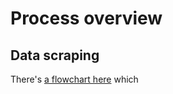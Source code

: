 # Process overview

## Data scraping

There's [a flowchart here](https://pdap.invisionapp.com/freehand/Data-intake-flow-Q01qjpCvN) which 

